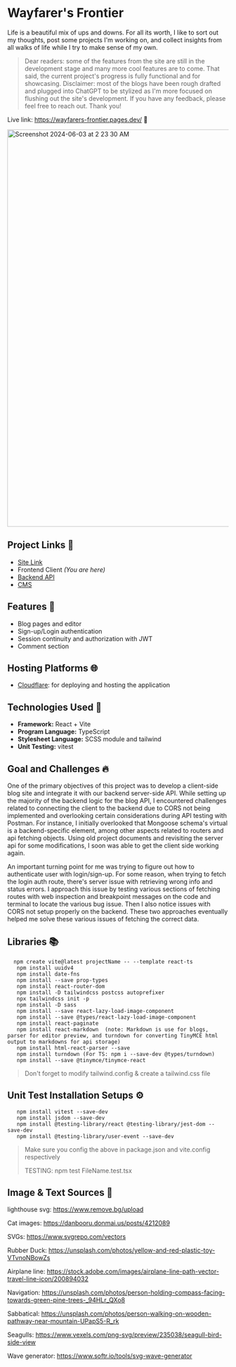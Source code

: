 # Wayfarer's Frontier

Life is a beautiful mix of ups and downs. For all its worth, I like to sort out my thoughts, post some projects I'm working on, and collect insights from all walks of life while I try to make sense of my own.

> Dear readers: some of the features from the site are still in the development stage and many more cool features are to come. That said, the current project's progress is fully functional and for showcasing. Disclaimer: most of the blogs have been rough drafted and plugged into ChatGPT to be stylized as I'm more focused on flushing out the site's development. If you have any feedback, please feel free to reach out. Thank you!

Live link: https://wayfarers-frontier.pages.dev/ 🧳

<img width="903" alt="Screenshot 2024-06-03 at 2 23 30 AM" src="https://github.com/NovaCat35/blog-client/assets/54908064/e27498aa-c8f7-46fe-b1d8-128499e28c6d">

## Project Links 🔗

- [Site Link](https://wayfarers-frontier.pages.dev/)
- Frontend Client _(You are here)_
- [Backend API](https://github.com/NovaCat35/blog-api)
- [CMS](https://github.com/NovaCat35/blog-cms)

## Features 🎯

- Blog pages and editor
- Sign-up/Login authentication
- Session continuity and authorization with JWT
- Comment section

## Hosting Platforms 🌐

- [Cloudflare](https://dash.cloudflare.com/): for deploying and hosting the application

## Technologies Used 🚀

- **Framework:** React + Vite
- **Program Language:** TypeScript
- **Stylesheet Language:** SCSS module and tailwind
- **Unit Testing:** vitest

## Goal and Challenges 🔥

One of the primary objectives of this project was to develop a client-side blog site and integrate it with our backend server-side API. While setting up the majority of the backend logic for the blog API, I encountered challenges related to connecting the client to the backend due to CORS not being implemented and overlooking certain considerations during API testing with Postman. For instance, I initially overlooked that Mongoose schema's virtual is a backend-specific element, among other aspects related to routers and api fetching objects. Using old project documents and revisiting the server api for some modifications, I soon was able to get the client side working again.

An important turning point for me was trying to figure out how to authenticate user with login/sign-up. For some reason, when trying to fetch the login auth route, there's server issue with retrieving wrong info and status errors. I approach this issue by testing various sections of fetching routes with web inspection and breakpoint messages on the code and terminal to locate the various bug issue. Then I also notice issues with CORS not setup properly on the backend. These two approaches eventually helped me solve these various issues of fetching the correct data.

## Libraries 📚

```
  npm create vite@latest projectName -- --template react-ts
   npm install uuidv4
   npm install date-fns
   npm install --save prop-types
   npm install react-router-dom
   npm install -D tailwindcss postcss autoprefixer
   npx tailwindcss init -p
   npm install -D sass
   npm install --save react-lazy-load-image-component
   npm install --save @types/react-lazy-load-image-component
   npm install react-paginate
   npm install react-markdown  (note: Markdown is use for blogs, parser for editor preview, and turndown for converting TinyMCE html output to markdowns for api storage)
   npm install html-react-parser --save
   npm install turndown (For TS: npm i --save-dev @types/turndown)
   npm install --save @tinymce/tinymce-react
```

> Don't forget to modify tailwind.config & create a tailwind.css file

## Unit Test Installation Setups ⚙️

```
   npm install vitest --save-dev
   npm install jsdom --save-dev
   npm install @testing-library/react @testing-library/jest-dom --save-dev
   npm install @testing-library/user-event --save-dev
```

> Make sure you config the above in package.json and vite.config respectively
>
> TESTING: npm test FileName.test.tsx

## Image & Text Sources 🌅

lighthouse svg: https://www.remove.bg/upload

Cat images: https://danbooru.donmai.us/posts/4212089

SVGs: https://www.svgrepo.com/vectors

Rubber Duck: https://unsplash.com/photos/yellow-and-red-plastic-toy-VTvnoNBowZs

Airplane line: https://stock.adobe.com/images/airplane-line-path-vector-travel-line-icon/200894032

Navigation: https://unsplash.com/photos/person-holding-compass-facing-towards-green-pine-trees-_94HLr_QXo8

Sabbatical:
https://unsplash.com/photos/person-walking-on-wooden-pathway-near-mountain-UPapS5-R_rk

Seagulls:
https://www.vexels.com/png-svg/preview/235038/seagull-bird-side-view

Wave generator:
https://www.softr.io/tools/svg-wave-generator
